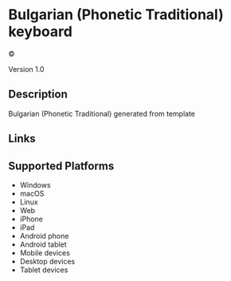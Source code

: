 Bulgarian (Phonetic Traditional) keyboard
==============

©

Version 1.0

Description
-----------

Bulgarian (Phonetic Traditional) generated from template

Links
-----

Supported Platforms
-------------------
 * Windows
 * macOS
 * Linux
 * Web
 * iPhone
 * iPad
 * Android phone
 * Android tablet
 * Mobile devices
 * Desktop devices
 * Tablet devices

